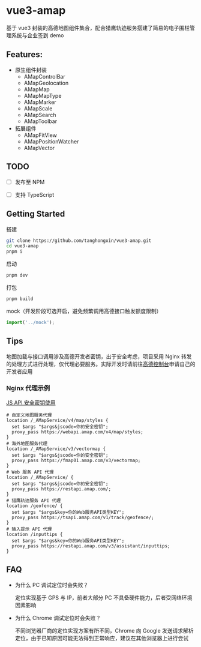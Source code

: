 # vue3-amap
基于 vue3 封装的高德地图组件集合，配合猎鹰轨迹服务搭建了简易的电子围栏管理系统与企业签到 demo

## Features:
- 原生组件封装
  - AMapControlBar
  - AMapGeolocation
  - AMapMap
  - AMapMapType
  - AMapMarker
  - AMapScale
  - AMapSearch
  - AMapToolbar
- 拓展组件
  - AMapFitView
  - AMapPositionWatcher
  - AMapVector

## TODO
- [ ] 发布至 NPM
- [ ] 支持 TypeScript


## Getting Started
搭建
```sh
git clone https://github.com/tanghongxin/vue3-amap.git
cd vue3-amap
pnpm i
```

启动
```sh
pnpm dev
```

打包
```sh
pnpm build
```

mock（开发阶段可选开启，避免频繁调用高德接口触发额度限制）
```javascript
import('../mock');
```

## Tips
地图加载与接口调用涉及高德开发者密钥，出于安全考虑，项目采用 Nginx 转发的处理方式进行处理，仅代理必要服务。实际开发时请前往[高德控制台](https://console.amap.com/dev/index)申请自己的开发者应用

### Nginx 代理示例

[JS API 安全密钥使用](https://lbs.amap.com/api/javascript-api-v2/guide/abc/jscode)

```nginx
# 自定义地图服务代理
location /_AMapService/v4/map/styles {
  set $args "$args&jscode=你的安全密钥";
  proxy_pass https://webapi.amap.com/v4/map/styles;
}
# 海外地图服务代理
location /_AMapService/v3/vectormap {
  set $args "$args&jscode=你的安全密钥";
  proxy_pass https://fmap01.amap.com/v3/vectormap;
}
# Web 服务 API 代理
location /_AMapService/ {
  set $args "$args&jscode=你的安全密钥";
  proxy_pass https://restapi.amap.com/;
}
# 猎鹰轨迹服务 API 代理
location /geofence/ {
  set $args "$args&key=你的Web服务API类型KEY";
  proxy_pass https://tsapi.amap.com/v1/track/geofence/;
}
# 输入提示 API 代理
location /inputtips {
  set $args "$args&key=你的Web服务API类型KEY";
  proxy_pass https://restapi.amap.com/v3/assistant/inputtips;
}
```

## FAQ
- 为什么 PC 调试定位时会失败？

  定位实现基于 GPS 与 IP，前者大部分 PC 不具备硬件能力，后者受网络环境因素影响

- 为什么 Chrome 调试定位时会失败？

  不同浏览器厂商的定位实现方案有所不同，Chrome 向 Google 发送请求解析定位，由于已知原因可能无法得到正常响应，建议在其他浏览器上进行尝试